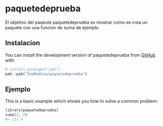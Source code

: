 
<!-- README.md is generated from README.Rmd. Please edit that file -->

# paquetedeprueba

<!-- badges: start -->
<!-- badges: end -->

El objetivo del paqeute paquetedeprueba es mostrar como se crea un
paquete con una funcion de suma de ejemplo.

## Instalacion

You can install the development version of paquetedeprueba from
[GitHub](https://github.com/) with:

``` r
# install.packages("pak")
pak::pak("IneMedina/paquetedeprueba")
```

## Ejemplo

This is a basic example which shows you how to solve a common problem:

``` r
library(paquetedeprueba)
suma(2, 2)
#> [1] 4
```
